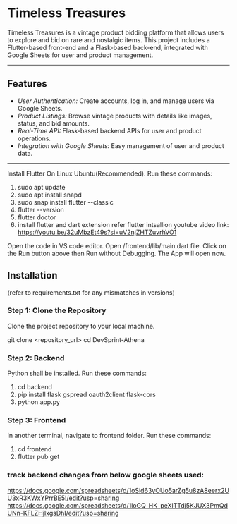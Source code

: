# Timeless Treasures

Timeless Treasures is a vintage product bidding platform that allows users to explore and bid on rare and nostalgic items. This project includes a Flutter-based front-end and a Flask-based back-end, integrated with Google Sheets for user and product management.

---

## Features

- *User Authentication:* Create accounts, log in, and manage users via Google Sheets.
- *Product Listings:* Browse vintage products with details like images, status, and bid amounts.
- *Real-Time API:* Flask-based backend APIs for user and product operations.
- *Integration with Google Sheets:* Easy management of user and product data.

---
Install Flutter On Linux Ubuntu(Recommended). Run these commands:
1) sudo apt update
2) sudo apt install snapd
3) sudo snap install flutter --classic
4) flutter --version
5) flutter doctor
6) install flutter and dart extension
refer flutter intsallion youtube video link: https://youtu.be/32uMbzEt49s?si=uV2njZHTZuvrhVO1



 
Open the code in VS code editor. 
Open /frontend/lib/main.dart file. 
Click on the Run button above then Run without Debugging.
The App will open now.
## Installation
(refer to requirements.txt for any mismatches in versions)

### Step 1: Clone the Repository
Clone the project repository to your local machine.


git clone <repository_url>
cd DevSprint-Athena

### Step 2: Backend
Python shall be installed. Run these commands:
1) cd backend
2) pip install flask gspread oauth2client flask-cors
3) python app.py

### Step 3: Frontend
In another terminal, navigate to frontend folder. Run these commands:
1) cd frontend
2) flutter pub get

### track backend changes from below google sheets used:
https://docs.google.com/spreadsheets/d/1oSid63yOUo5arZg5u8zA8eerx2UU3xR3KWxYPrrBE5I/edit?usp=sharing
https://docs.google.com/spreadsheets/d/1loGQ_HK_peXlTTdj5KJUX3PmQdUNn-KFLZHjIxgsDhI/edit?usp=sharing

